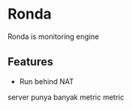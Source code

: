 # Ronda

Ronda is monitoring engine

## Features

- Run behind NAT

server punya banyak metric
metric
